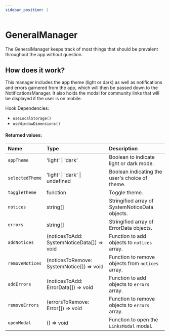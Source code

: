 ```yaml
---
sidebar_position: 1
---
```


# GeneralManager

The GeneralManager keeps track of most things that should be prevalent throughout the app without question.

## How does it work?

This manager includes the app theme (light or dark) as well as notifications and errors garnered from the app, which will then be passed down to the NotificationsManager. It also holds the modal for community links that will be displayed if the user is on mobile.

Hook Dependencies:
- `useLocalStorage()`
- `useWindowDimensions()`

#### Returned values:
| Name | Type | Description                                                          |
| :--- | :--- | :------------------------------------------------------------------- |
|`appTheme` | 'light' \| 'dark' | Boolean to indicate light or dark mode.
|`selectedTheme` | 'light' \| 'dark' \| undefined | Boolean indicating the user's choice of theme.
|`toggleTheme` | function | Toggle theme.
|`notices` | string[] | Stringified array of SystemNoticeData objects.
|`errors` | string[] | Stringified array of ErrorData objects.
|`addNotices` | (noticesToAdd: SystemNoticeData[]) => void | Function to add objects to `notices` array.
|`removeNotices` | (noticesToRemove: SystemNotice[]) => void | Function to remove objects from `notices` array.
|`addErrors` | (noticesToAdd: ErrorData[]) => void | Function to add objects to `errors` array.
|`removeErrors` | (errorsToRemove: Error[]) => void | Function to remove objects to `errors` array.
|`openModal` | () => void | Function to open the `LinksModal` modal.